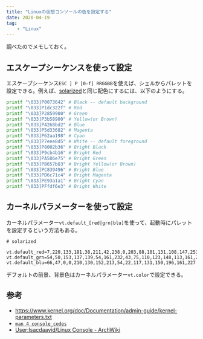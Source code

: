 ```yaml
---
title: "Linuxの仮想コンソールの色を設定する"
date: 2020-04-19
tag:
    - "Linux"
---
```


調べたのでメモしておく。

## エスケープシーケンスを使って設定
エスケープシーケンス`ESC ] P [0-f] RRGGBB`を使えば、シェルからパレットを設定できる。例えば、[solarized](https://ethanschoonover.com/solarized)と同じ配色にするには、以下のようにする。
```sh
printf "\033]P0073642" # Black -- default background
printf "\033]P1dc322f" # Red
printf "\033]P2859900" # Green
printf "\033]P3b58900" # Yellow(or Brown)
printf "\033]P4268bd2" # Blue
printf "\033]P5d33682" # Magenta
printf "\033]P62aa198" # Cyan
printf "\033]P7eee8d5" # White -- default foreground
printf "\033]P8002b36" # Bright Black
printf "\033]P9cb4b16" # Bright Red
printf "\033]PA586e75" # Bright Green
printf "\033]PB657b83" # Bright Yellow(or Brown)
printf "\033]PC839496" # Bright Blue
printf "\033]PD6c71c4" # Bright Magenta
printf "\033]PE93a1a1" # Bright Cyan
printf "\033]PFfdf6e3" # Bright White
```

## カーネルパラメーターを使って設定
カーネルパラメーター`vt.default_[red|grn|blu]`を使って、起動時にパレットを設定するという方法もある。
```
# solarized

vt.default_red=7,220,133,181,38,211,42,238,0,203,88,101,131,108,147,253 vt.default_grn=54,50,153,137,139,54,161,232,43,75,110,123,148,113,161,246 vt.default_blu=66,47,0,0,210,130,152,213,54,22,117,131,150,196,161,227
```

デフォルトの前景、背景色はカーネルパラメーター`vt.color`で設定できる。

## 参考
* <https://www.kernel.org/doc/Documentation/admin-guide/kernel-parameters.txt>
* [`man 4 console_codes`](http://http://man7.org/linux/man-pages/man4/console_codes.4.html)
* [User:Isacdaavid/Linux Console - ArchWiki](https://wiki.archlinux.org/index.php/User:Isacdaavid/Linux_Console#Color_Palette)
